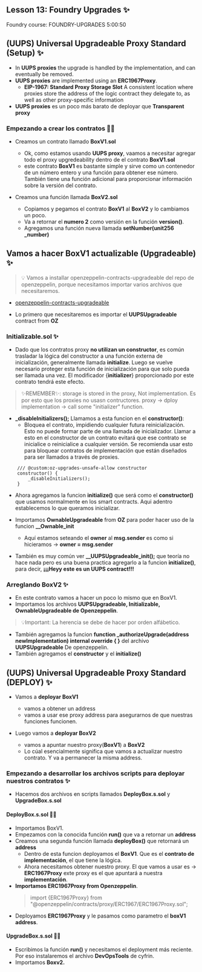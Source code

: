 ## Lesson 13: Foundry Upgrades ✨

Foundry course: FOUNDRY-UPGRADES
5:00:50

## (UUPS) Universal Upgradeable Proxy Standard (Setup) ✨

- In **UUPS proxies** the upgrade is handled by the implementation, and can eventually be removed.
- **UUPS proxies** are implemented using an **ERC1967Proxy**.
  - **EIP-1967: Standard Proxy Storage Slot**
    A consistent location where proxies store the address of the logic contract they delegate to, as well as other proxy-specific information
- **UUPS proxies** es un poco más barato de deployar que **Transparent proxy**

### Empezando a crear los contratos 🧑‍🔬

- Creamos un contrato llamado **BoxV1.sol**

  - Ok, como estamos usando **UUPS proxy**, vaamos a necesitar agregar todo el proxy upgredeability dentro de el contrato **BoxV1.sol**
  - este contrato **BoxV1** es bastante simple y sirve como un contenedor de un número entero y una función para obtener ese número. También tiene una función adicional para proporcionar información sobre la versión del contrato.

- Creamos una función llamada **BoxV2.sol**
  - Copiamos y pegamos el contrato **BoxV1** al **BoxV2** y lo cambiamos un poco.
  - Va a retornar el **numero 2** como versión en la función **version()**.
  - Agregamos una función nueva llamada **setNumber(unit256 \_number)**

## Vamos a hacer BoxV1 actualizable (Upgradeable) ✨

> 💡 Vamos a installar openzeppelin-contracts-upgradeable del repo de openzeppelin, porque necesitamos importar varios archivos que necesitaremos.

- [openzeppelin-contracts-upgradeable](https://github.com/OpenZeppelin/openzeppelin-contracts-upgradeable)

- Lo primero que necesitaremos es importar el **UUPSUpgradeable** contract from **OZ**

### Initializable.sol ✨

- Dado que los contratos proxy **no utilizan un constructor**, es común trasladar la lógica del constructor a una función externa de inicialización, generalmente llamada **initialize**. Luego se vuelve necesario proteger esta función de inicialización para que solo pueda ser llamada una vez. El modificador {**initializer**} proporcionado por este contrato tendrá este efecto.

> ✨REMEMBER✨: storage is stored in the proxy, Not implementation. Es por esto que los proxies no usasn contructores.
> proxy -> dploy implementation -> call some "initializer" function.

- **\_disableInitializers();** Llamamos a esta funcion en el **constructor()**:
  - Bloquea el contrato, impidiendo cualquier futura reinicialización. Esto no puede formar parte de una llamada de inicializador. Llamar a esto en el constructor de un contrato evitará que ese contrato se inicialice o reinicialice a cualquier versión. Se recomienda usar esto para bloquear contratos de implementación que están diseñados para ser llamados a través de proxies.

```solidity
    /// @custom:oz-upgrades-unsafe-allow constructor
    constructor() {
        _disableInitializers();
    }
```
- Ahora agregamos la funcion **initialize()** que será como el **constructor()** que usamos normalmente en los smart contracts. Aqui adentro establecemos lo que queramos inicializar.
- Importamos **OwnableUpgradeable** from **OZ** para poder hacer uso de la funcion **__Ownable_init**
  - Aquí estamos seteando el **owner** al **msg.sender** es como si hicieramos -> **owner = msg.sender**

- También es muy común ver **__UUPSUpgradeable_init();** que teoría no hace nada pero es una buena practica agregarlo a la funcion **initialize()**, para decir, **¡¡¡Heyy este es un UUPS contract!!!**

### Arreglando BoxV2 ✨
- En este contrato vamos a hacer un poco lo mismo que en BoxV1. 
- Importamos los archivos **UUPSUpgradeable, Initializable, OwnableUpgradeable de Openzeppelin**. 
> 💡Important: La herencia se debe de hacer por orden alfábetico.
- También agregamos la funcion **function _authorizeUpgrade(address newImplementation) internal override { }** del archivo **UUPSUpgradeable** De openzeppelin. 
- También agregamos el **constructor** y el **initialize()**

## (UUPS) Universal Upgradeable Proxy Standard (DEPLOY) ✨
- Vamos a **deployar BoxV1**
  -  vamos a obtener un address
  -  vamos a usar ese proxy address para asegurarnos de que nuestras funciones funcionen.

- Luego vamos a **deployar BoxV2** 
  - vamos a apuntar nuestro proxy(**BoxV1**) a **BoxV2**
  - Lo cúal esencialmente significa que vamos a actualizar nuestro contrato. Y va a permanecer la misma address.

### Empezando a desarrollar los archivos scripts para deployar nuestros contratos ✨
- Hacemos dos archivos en scripts llamados **DeployBox.s.sol** y **UpgradeBox.s.sol**

#### DeployBox.s.sol 🧑‍🔬
- Importamos BoxV1. 
- Empezamos con la conocida función **run()** que va a retornar un **address**
- Creamos una segunda función llamada **deployBox()** que retornará un **address**
  - Dentro de esta funcion deployamos el **BoxV1**. Que es el **contrato de implementación**, el que tiene la lógica.
  - Ahora necesitamos obtener nuestro proxy. El que vamos a usar es -> **ERC1967Proxy** exte proxy es el que apuntará a nuestra **implementación**.
- **Importamos ERC1967Proxy from Openzeppelin**.
  > import {ERC1967Proxy} from "@openzeppelin/contracts/proxy/ERC1967/ERC1967Proxy.sol";
- Deployamos **ERC1967Proxy** y le pasamos como parametro el **boxV1 address**.

#### UpgradeBox.s.sol 🧑‍🔬
- Escribimos la función **run()** y necesitamos el deployment más reciente. Por eso instalaremos el archivo **DevOpsTools** de cyfrin.
- Importamos **Boxv2.**